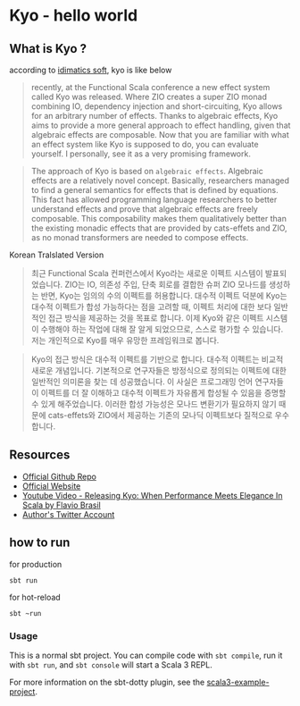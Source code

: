 # Kyo - hello world 

## What is Kyo ?

according to [idimatics soft](https://idiomaticsoft.com/post/2024-01-02-effect-systems/), kyo is like below

> recently, at the Functional Scala conference a new effect system called Kyo was released. Where ZIO creates a super ZIO monad combining IO, dependency injection and short-circuiting, Kyo allows for an arbitrary number of effects. Thanks to algebraic effects, Kyo aims to provide a more general approach to effect handling, given that algebraic effects are composable. Now that you are familiar with what an effect system like Kyo is supposed to do, you can evaluate yourself. I personally, see it as a very promising framework.

> The approach of Kyo is based on `algebraic effects`. Algebraic effects are a relatively novel concept. Basically, researchers managed to find a general semantics for effects that is defined by equations. This fact has allowed programming language researchers to better understand effects and prove that algebraic effects are freely composable. This composability makes them qualitatively better than the existing monadic effects that are provided by cats-effets and ZIO, as no monad transformers are needed to compose effects.


Korean Tralslated Version

> 최근 Functional Scala 컨퍼런스에서 Kyo라는 새로운 이펙트 시스템이 발표되었습니다. ZIO는 IO, 의존성 주입, 단축 회로를 결합한 슈퍼 ZIO 모나드를 생성하는 반면, Kyo는 임의의 수의 이펙트를 허용합니다. 대수적 이펙트 덕분에 Kyo는 대수적 이펙트가 합성 가능하다는 점을 고려할 때, 이펙트 처리에 대한 보다 일반적인 접근 방식을 제공하는 것을 목표로 합니다. 이제 Kyo와 같은 이펙트 시스템이 수행해야 하는 작업에 대해 잘 알게 되었으므로, 스스로 평가할 수 있습니다. 저는 개인적으로 Kyo를 매우 유망한 프레임워크로 봅니다.

> Kyo의 접근 방식은 대수적 이펙트를 기반으로 합니다. 대수적 이펙트는 비교적 새로운 개념입니다. 기본적으로 연구자들은 방정식으로 정의되는 이펙트에 대한 일반적인 의미론을 찾는 데 성공했습니다. 이 사실은 프로그래밍 언어 연구자들이 이펙트를 더 잘 이해하고 대수적 이펙트가 자유롭게 합성될 수 있음을 증명할 수 있게 해주었습니다. 이러한 합성 가능성은 모나드 변환기가 필요하지 않기 때문에 cats-effets와 ZIO에서 제공하는 기존의 모나딕 이펙트보다 질적으로 우수합니다.






## Resources

- [Official Github Repo](https://github.com/getkyo/kyo)
- [Official Website](https://getkyo.io/#/?id=introduction)
- [Youtube Video - Releasing Kyo: When Performance Meets Elegance In Scala by Flavio Brasil](https://www.youtube.com/watch?v=FXkYKQRC9LI)
- [Author's Twitter Account](https://twitter.com/fbrasisil)


## how to run

for production 
```
sbt run
```

for hot-reload
```
sbt ~run
```

### Usage

This is a normal sbt project. You can compile code with `sbt compile`, run it with `sbt run`, and `sbt console` will start a Scala 3 REPL.

For more information on the sbt-dotty plugin, see the
[scala3-example-project](https://github.com/scala/scala3-example-project/blob/main/README.md).
